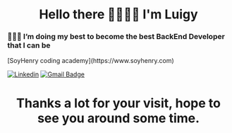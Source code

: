 
<h1 align="center">Hello there 🤜🏼🤛🏼 I'm Luigy</h1>
<h3 align="left">👨🏼‍💻 I’m doing my best to become the best BackEnd Developer that I can be</h3>
[SoyHenry coding academy](https://www.soyhenry.com)

[![Linkedin](https://img.shields.io/badge/LuisLuque-%231DA1F2.svg?style=for-the-badge&logo=Linkedin&logoColor=white)](https://www.linkedin.com/in/donlluque/) [![Gmail Badge](https://img.shields.io/badge/LuisLuque-D14836?style=for-the-badge&logo=gmail&logoColor=white&link=mailto:donlluque@gmail.com)](mailto:donlluque@gmail.com)

<h1 align="center">Thanks a lot for your visit, hope to see you around some time.</h1>

